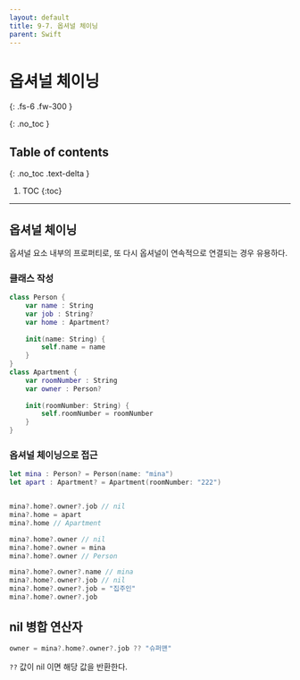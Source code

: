```yaml
---
layout: default
title: 9-7. 옵셔널 체이닝
parent: Swift
---
```



# 옵셔널 체이닝 
{: .fs-6 .fw-300 }


{: .no_toc }


## Table of contents
{: .no_toc .text-delta }

1. TOC
{:toc}

---


## 옵셔널 체이닝 

옵셔널 요소 내부의 프로퍼티로, 또 다시 옵셔널이 연속적으로 연결되는 경우 유용하다. 

### 클래스 작성 

```swift
class Person {
    var name : String
    var job : String?
    var home : Apartment?
    
    init(name: String) {
        self.name = name
    }
}
class Apartment {
    var roomNumber : String
    var owner : Person?
    
    init(roomNumber: String) {
        self.roomNumber = roomNumber
    }
}
```

### 옵셔널 체이닝으로 접근 

```swift
let mina : Person? = Person(name: "mina")
let apart : Apartment? = Apartment(roomNumber: "222")


mina?.home?.owner?.job // nil
mina?.home = apart
mina?.home // Apartment

mina?.home?.owner // nil
mina?.home?.owner = mina
mina?.home?.owner // Person

mina?.home?.owner?.name // mina
mina?.home?.owner?.job // nil
mina?.home?.owner?.job = "집주인"
mina?.home?.owner?.job
```



## nil 병합 연산자 

```swift
owner = mina?.home?.owner?.job ?? "슈퍼맨" 
```

`??` 값이 nil 이면 해당 값을 반환한다. 
